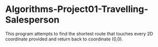 # Algorithms-Project01-Travelling-Salesperson
This program attempts to find the shortest route that touches every 2D coordinate provided and return back to coordinate (0,0).
